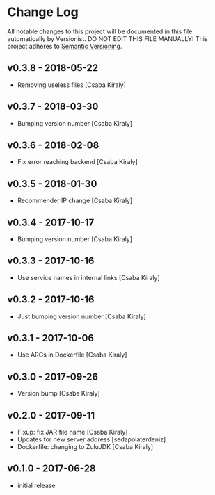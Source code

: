 # Change Log

All notable changes to this project will be documented in this file
automatically by Versionist. DO NOT EDIT THIS FILE MANUALLY!
This project adheres to [Semantic Versioning](http://semver.org/).

## v0.3.8 - 2018-05-22

* Removing useless files [Csaba Kiraly]

## v0.3.7 - 2018-03-30

* Bumping version number [Csaba Kiraly]

## v0.3.6 - 2018-02-08

* Fix error reaching backend [Csaba Kiraly]

## v0.3.5 - 2018-01-30

* Recommender IP change [Csaba Kiraly]

## v0.3.4 - 2017-10-17

* Bumping version number [Csaba Kiraly]

## v0.3.3 - 2017-10-16

* Use service names in internal links [Csaba Kiraly]

## v0.3.2 - 2017-10-16

* Just bumping version number [Csaba Kiraly]

## v0.3.1 - 2017-10-06

* Use ARGs in Dockerfile [Csaba Kiraly]

## v0.3.0 - 2017-09-26

* Version bump [Csaba Kiraly]

## v0.2.0 - 2017-09-11

* Fixup: fix JAR file name [Csaba Kiraly]
* Updates for new server address [sedapolaterdeniz]
* Dockerfile: changing to ZuluJDK [Csaba Kiraly]

## v0.1.0 - 2017-06-28

* initial release
